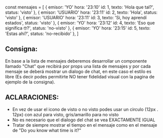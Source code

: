 const mensajes = [
    {
        emisor: 'YO'
        hora: '23:10'
        id: 1,
        texto: 'Hola que tal?',
        status: 'visto'
    },
    {
        emisor: 'USUARIO'
        hora: '23:11'
        id: 2,
        texto: 'Hola',
        status: 'visto'
    },
    {
        emisor: 'USUARIO'
        hora: '23:11'
        id: 3,
        texto: 'Si, hoy aprendí estados',
        status: 'visto'
    },
    {
        emisor: 'YO'
        hora: '23:12'
        id: 4,
        texto: 'Eso que significa 🤓?',
        status: 'no-visto'
    },
    {
        emisor: 'YO'
        hora: '23:15'
        id: 5,
        texto: 'Estas ahi?',
        status: 'no-recibido'
    },
]

## Consigna:
En base a la lista de mensajes deberemos desarrollar un componente llamado "Chat" que recibirá por props una lista de mensajes y por cada mensaje se deberá mostrar un dialogo de chat, en este caso el estilo es libre (Es decir podes permitirte NO tener fidelidad visual con la pagina de ejemplo de la consigna).

## ACLARACIONES:

- En vez de usar el icono de visto o no visto podes usar un circulo (12px . 12px) con azul para visto, gris/amarillo para no visto
- No es necesario que el dialogo del chat se vea EXACTAMENTE IGUAL
- Tratar de siempre mostrar el tiempo en el mensaje como en el mensaje de "Do you know what time is it?"